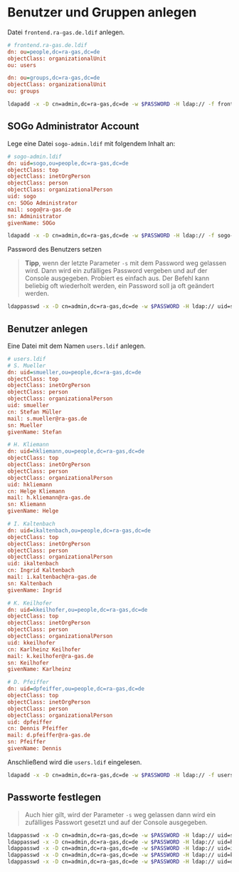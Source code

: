 # Benutzer und Gruppen anlegen

Datei `frontend.ra-gas.de.ldif` anlegen.

```ini
# frontend.ra-gas.de.ldif
dn: ou=people,dc=ra-gas,dc=de
objectClass: organizationalUnit
ou: users

dn: ou=groups,dc=ra-gas,dc=de
objectClass: organizationalUnit
ou: groups
```

```bash
ldapadd -x -D cn=admin,dc=ra-gas,dc=de -w $PASSWORD -H ldap:// -f frontend.ra-gas.de.ldif
```

## SOGo Administrator Account

Lege eine Datei `sogo-admin.ldif` mit folgendem Inhalt an:

```ini
# sogo-admin.ldif
dn: uid=sogo,ou=people,dc=ra-gas,dc=de
objectClass: top
objectClass: inetOrgPerson
objectClass: person
objectClass: organizationalPerson
uid: sogo
cn: SOGo Administrator
mail: sogo@ra-gas.de
sn: Administrator
givenName: SOGo
```

```bash
ldapadd -x -D cn=admin,dc=ra-gas,dc=de -w $PASSWORD -H ldap:// -f sogo-admin.ldif
```

Password des Benutzers setzen

> **Tipp**, wenn der letzte Parameter `-s` mit dem Password weg gelassen wird. Dann wird ein zufälliges Password vergeben und auf der Console ausgegeben. Probiert es einfach aus. Der Befehl kann beliebig oft wiederholt werden, ein Password soll ja oft geändert werden.

```bash
ldappasswd -x -D cn=admin,dc=ra-gas,dc=de -w $PASSWORD -H ldap:// uid=sogo,ou=people,dc=ra-gas,dc=de -s $PASSWORD
```

## Benutzer anlegen

Eine Datei mit dem Namen `users.ldif` anlegen.

```ini
# users.ldif
# S. Mueller
dn: uid=smueller,ou=people,dc=ra-gas,dc=de
objectClass: top
objectClass: inetOrgPerson
objectClass: person
objectClass: organizationalPerson
uid: smueller
cn: Stefan Müller
mail: s.mueller@ra-gas.de
sn: Mueller
givenName: Stefan

# H. Kliemann
dn: uid=hkliemann,ou=people,dc=ra-gas,dc=de
objectClass: top
objectClass: inetOrgPerson
objectClass: person
objectClass: organizationalPerson
uid: hkliemann
cn: Helge Kliemann
mail: h.kliemann@ra-gas.de
sn: Kliemann
givenName: Helge

# I. Kaltenbach
dn: uid=ikaltenbach,ou=people,dc=ra-gas,dc=de
objectClass: top
objectClass: inetOrgPerson
objectClass: person
objectClass: organizationalPerson
uid: ikaltenbach
cn: Ingrid Kaltenbach
mail: i.kaltenbach@ra-gas.de
sn: Kaltenbach
givenName: Ingrid

# K. Keilhofer
dn: uid=kkeilhofer,ou=people,dc=ra-gas,dc=de
objectClass: top
objectClass: inetOrgPerson
objectClass: person
objectClass: organizationalPerson
uid: kkeilhofer
cn: Karlheinz Keilhofer
mail: k.keilhofer@ra-gas.de
sn: Keilhofer
givenName: Karlheinz

# D. Pfeiffer
dn: uid=dpfeiffer,ou=people,dc=ra-gas,dc=de
objectClass: top
objectClass: inetOrgPerson
objectClass: person
objectClass: organizationalPerson
uid: dpfeiffer
cn: Dennis Pfeiffer
mail: d.pfeiffer@ra-gas.de
sn: Pfeiffer
givenName: Dennis
```

Anschließend wird die `users.ldif` eingelesen.

```bash
ldapadd -x -D cn=admin,dc=ra-gas,dc=de -w $PASSWORD -H ldap:// -f users.ldif
```


## Passworte festlegen

> Auch hier gilt, wird der Parameter `-s` weg gelassen dann wird ein zufälliges Passwort gesetzt und auf der Console ausgegeben.

```bash
ldappasswd -x -D cn=admin,dc=ra-gas,dc=de -w $PASSWORD -H ldap:// uid=smueller,ou=people,dc=ra-gas,dc=de -s $PASSWORD
ldappasswd -x -D cn=admin,dc=ra-gas,dc=de -w $PASSWORD -H ldap:// uid=hkliemann,ou=people,dc=ra-gas,dc=de -s $PASSWORD
ldappasswd -x -D cn=admin,dc=ra-gas,dc=de -w $PASSWORD -H ldap:// uid=ikaltenbach,ou=people,dc=ra-gas,dc=de -s $PASSWORD
ldappasswd -x -D cn=admin,dc=ra-gas,dc=de -w $PASSWORD -H ldap:// uid=kkeilhofer,ou=people,dc=ra-gas,dc=de -s $PASSWORD
ldappasswd -x -D cn=admin,dc=ra-gas,dc=de -w $PASSWORD -H ldap:// uid=dpfeiffer,ou=people,dc=ra-gas,dc=de -s $PASSWORD
```
